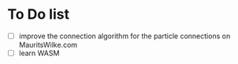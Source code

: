 # To Do list 

 - [ ] improve the connection algorithm for the particle connections on MauritsWilke.com
 - [ ] learn WASM 
